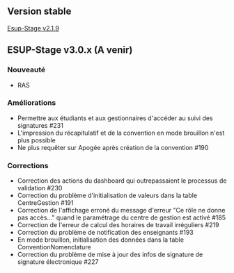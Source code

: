 ## Version stable
[Esup-Stage v2.1.9](https://github.com/EsupPortail/esup-stage/releases/tag/2.1.9)

## ESUP-Stage v3.0.x (A venir)
### Nouveauté
- RAS

### Améliorations
- Permettre aux étudiants et aux gestionnaires d'accéder au suivi des signatures #231
- L'impression du récapitulatif et de la convention en mode brouillon n'est plus possible
- Ne plus requêter sur Apogée après création de la convention #190

### Corrections
- Correction des actions du dashboard qui outrepassaient le processus de validation #230
- Correction du problème d'initialisation de valeurs dans la table CentreGestion #191
- Correction de l'affichage erroné du message d'erreur "Ce rôle ne donne pas accès..." quand le paramétrage du centre de gestion est activé #185
- Correction de l'erreur de calcul des horaires de travail irréguliers #219
- Correction du problème de notification des enseignants #193
- En mode brouillon, initialisation des données dans la table ConventionNomenclature
- Correction du problème de mise à jour des infos de signature de signature électronique #227
